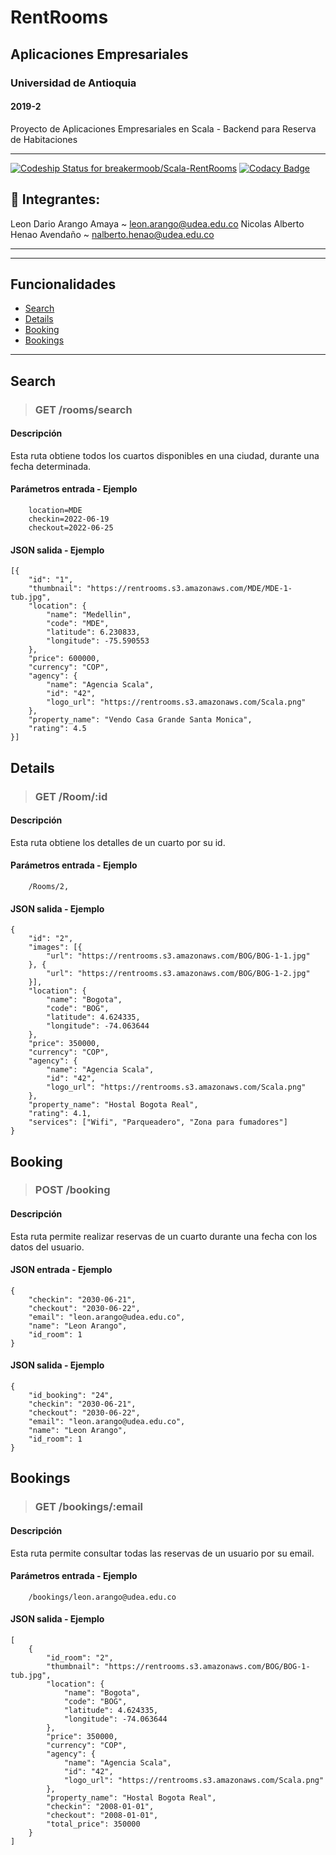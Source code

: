 # RentRooms

## Aplicaciones Empresariales

### Universidad de Antioquia

#### 2019-2

Proyecto de Aplicaciones Empresariales en Scala - Backend para Reserva de Habitaciones

---

[![Codeship Status for breakermoob/Scala-RentRooms](https://app.codeship.com/projects/29bb4250-8767-0138-d1e8-6e38c3c343f5/status?branch=master)](https://app.codeship.com/projects/398707) [![Codacy Badge](https://app.codacy.com/project/badge/Grade/bf1e6701bfe046d38b58701f817dfc3f)](https://www.codacy.com?utm_source=github.com&utm_medium=referral&utm_content=breakermoob/Scala-RentRooms&utm_campaign=Badge_Grade)

## 👥 Integrantes:

Leon Dario Arango Amaya ~ leon.arango@udea.edu.co
Nicolas Alberto Henao Avendaño ~ nalberto.henao@udea.edu.co

---

---

## Funcionalidades

- [Search](#search)
- [Details](#details)
- [Booking](#booking)
- [Bookings](#bookings)

---

## Search

> ### GET /rooms/search

#### Descripción

Esta ruta obtiene todos los cuartos disponibles en una ciudad, durante una fecha determinada.

#### Parámetros entrada - Ejemplo

```
    location=MDE
    checkin=2022-06-19
    checkout=2022-06-25
```

#### JSON salida - Ejemplo

```
[{
    "id": "1",
    "thumbnail": "https://rentrooms.s3.amazonaws.com/MDE/MDE-1-tub.jpg",
    "location": {
        "name": "Medellin",
        "code": "MDE",
        "latitude": 6.230833,
        "longitude": -75.590553
    },
    "price": 600000,
    "currency": "COP",
    "agency": {
        "name": "Agencia Scala",
        "id": "42",
        "logo_url": "https://rentrooms.s3.amazonaws.com/Scala.png"
    },
    "property_name": "Vendo Casa Grande Santa Monica",
    "rating": 4.5
}]
```

## Details

> ### GET /Room/:id

#### Descripción

Esta ruta obtiene los detalles de un cuarto por su id.

#### Parámetros entrada - Ejemplo

```
    /Rooms/2,
```

#### JSON salida - Ejemplo

```
{
    "id": "2",
    "images": [{
        "url": "https://rentrooms.s3.amazonaws.com/BOG/BOG-1-1.jpg"
    }, {
        "url": "https://rentrooms.s3.amazonaws.com/BOG/BOG-1-2.jpg"
    }],
    "location": {
        "name": "Bogota",
        "code": "BOG",
        "latitude": 4.624335,
        "longitude": -74.063644
    },
    "price": 350000,
    "currency": "COP",
    "agency": {
        "name": "Agencia Scala",
        "id": "42",
        "logo_url": "https://rentrooms.s3.amazonaws.com/Scala.png"
    },
    "property_name": "Hostal Bogota Real",
    "rating": 4.1,
    "services": ["Wifi", "Parqueadero", "Zona para fumadores"]
}
```

## Booking

> ### POST /booking

#### Descripción

Esta ruta permite realizar reservas de un cuarto durante una fecha con los datos del usuario.

#### JSON entrada - Ejemplo

```
{
    "checkin": "2030-06-21",
    "checkout": "2030-06-22",
    "email": "leon.arango@udea.edu.co",
    "name": "Leon Arango",
    "id_room": 1
}
```

#### JSON salida - Ejemplo

```
{
    "id_booking": "24",
    "checkin": "2030-06-21",
    "checkout": "2030-06-22",
    "email": "leon.arango@udea.edu.co",
    "name": "Leon Arango",
    "id_room": 1
}
```

## Bookings

> ### GET /bookings/:email

#### Descripción

Esta ruta permite consultar todas las reservas de un usuario por su email.

#### Parámetros entrada - Ejemplo

```
    /bookings/leon.arango@udea.edu.co
```

#### JSON salida - Ejemplo

```
[
    {
        "id_room": "2",
        "thumbnail": "https://rentrooms.s3.amazonaws.com/BOG/BOG-1-tub.jpg",
        "location": {
            "name": "Bogota",
            "code": "BOG",
            "latitude": 4.624335,
            "longitude": -74.063644
        },
        "price": 350000,
        "currency": "COP",
        "agency": {
            "name": "Agencia Scala",
            "id": "42",
            "logo_url": "https://rentrooms.s3.amazonaws.com/Scala.png"
        },
        "property_name": "Hostal Bogota Real",
        "checkin": "2008-01-01",
        "checkout": "2008-01-01",
        "total_price": 350000
    }
]
```
